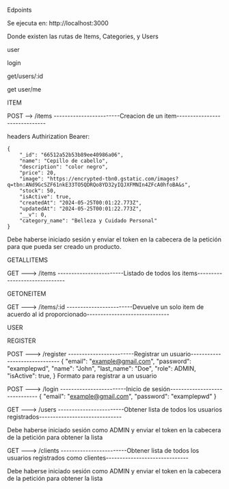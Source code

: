 Edpoints

Se ejecuta en: http://localhost:3000

Donde existen las rutas de Items, Categories, y Users

user 

login

get/users/:id

get user/me

ITEM

POST --> /items ------------------------Creacion de un item------------------------------

headers Authirization Bearer:


    {
        "_id": "66512a52b53b89ee40986a06",
        "name": "Cepillo de cabello",
        "description": "color negro",
        "price": 20,
        "image": "https://encrypted-tbn0.gstatic.com/images?q=tbn:ANd9GcSZF61nkE33TO5QDRQo8YD32yIQJXFMNIn4ZFcA0hfoBA&s",
        "stock": 50,
        "isActive": true,
        "createdAt": "2024-05-25T00:01:22.773Z",
        "updatedAt": "2024-05-25T00:01:22.773Z",
        "__v": 0,
        "category_name": "Belleza y Cuidado Personal"
    }

Debe haberse iniciado sesión y enviar el token en la cabecera de la petición para que pueda ser creado un producto.

GETALLITEMS

GET ---> /items ------------------------Listado de todos los items------------------------------

GETONEITEM

GET ---> /items/:id ------------------------Devuelve un solo item de acuerdo al id proporcionado------------------------------


USER

REGISTER

POST ---> /register ------------------------Registrar un usuario------------------------------
    {
        "email": "example@gmail.com",
        "password": "examplepwd",
        "name": "John",
        "last_name": "Doe",
        "role": ADMIN,
        "isActive": true,
    }
Formato para registrar a un usuario

POST ---> /login ------------------------Inicio de sesión------------------------------
    {
        "email": "example@gmail.com",
        "password": "examplepwd"
    }

GET ---> /users ------------------------Obtener lista de todos los usuarios registrados------------------------------

Debe haberse iniciado sesión como ADMIN y enviar el token en la cabecera de la petición para obtener la lista

GET ---> /clients ------------------------Obtener lista de todos los usuarios registrados como clientes------------------------------

Debe haberse iniciado sesión como ADMIN y enviar el token en la cabecera de la petición para obtener la lista





